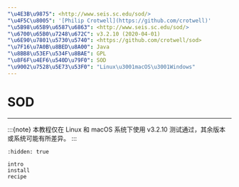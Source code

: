 ```yaml
---
"\u4E3B\u9875": <http://www.seis.sc.edu/sod/>
"\u4F5C\u8005": '[Philip Crotwell](https://github.com/crotwell)'
"\u5B98\u65B9\u6587\u6863": <http://www.seis.sc.edu/sod/>
"\u6700\u65B0\u7248\u672C": v3.2.10 (2020-04-01)
"\u6E90\u7801\u5730\u5740": <https://github.com/crotwell/sod>
"\u7F16\u7A0B\u8BED\u8A00": Java
"\u8BB8\u53EF\u534F\u8BAE": GPL
"\u8F6F\u4EF6\u540D\u79F0": SOD
"\u9002\u7528\u5E73\u53F0": "Linux\u3001macOS\u3001Windows"
---
```


# SOD

______________________________________________________________________

:::{note}
本教程仅在 Linux 和 macOS 系统下使用 v3.2.10 测试通过，其余版本或系统可能有所差异。
:::

```{toctree}
:hidden: true

intro
install
recipe
```
